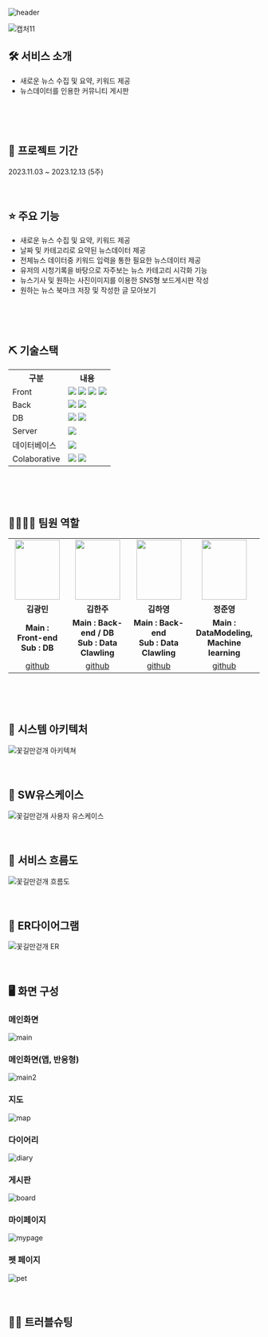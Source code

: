 ![header](https://capsule-render.vercel.app/api?type=waving&&color=0:FAE6DF,100:E9F1F7&height=150&section=header&text=Flower%20Dog&fontSize=90)
<br>

![캡처11](https://github.com/2023-SMHRD-IS-BigData1/FlowerDog/assets/130161642/d11ff93d-54db-4539-a6d2-fb5965faf269)

## 🛠 서비스 소개
* 새로운 뉴스 수집 및 요약, 키워드 제공
* 뉴스데이터를 인용한 커뮤니티 게시판 
<br>
<br>
<br>

## 📅 프로젝트 기간
2023.11.03 ~ 2023.12.13 (5주)
<br>
<br>
<br>

## ⭐ 주요 기능
* 새로운 뉴스 수집 및 요약, 키워드 제공
* 날짜 및 카테고리로 요약된 뉴스데이터 제공
* 전체뉴스 데이터중 키워드 입력을 통한 필요한 뉴스데이터 제공
* 유저의 시청기록을 바탕으로 자주보는 뉴스 카테고리 시각화 기능
* 뉴스기사 및 원하는 사진이미지를 이용한 SNS형 보드게시판 작성
* 원하는 뉴스 북마크 저장 및 작성한 글 모아보기
<br>
<br>
<br>

## ⛏ 기술스택
<table>
    <tr>
        <th>구분</th>
        <th>내용</th>
    </tr>
    <tr>
        <td>Front</td>
        <td>
            <img src="https://img.shields.io/badge/Java-007396?style=for-the-badge&logo=java&logoColor=white"/>
            <img src="https://img.shields.io/badge/HTML5-E34F26?style=for-the-badge&logo=HTML5&logoColor=white"/>
            <img src="https://img.shields.io/badge/CSS3-1572B6?style=for-the-badge&logo=CSS3&logoColor=white"/>
            <img src="https://img.shields.io/badge/JavaScript-F7DF1E?style=for-the-badge&logo=JavaScript&logoColor=white"/>
        </td>
    </tr>
    <tr>
        <td>Back</td>
        <td>
            <img src="https://img.shields.io/badge/KakaoMap-FFCD00?style=for-the-badge&logo=Kakao&logoColor=white"/>
            <img src="https://img.shields.io/badge/Fullcalendar-F3DF49?style=for-the-badge&logo=googlecalendar&logoColor=white"/>
        </td>
    </tr>
    <tr>
        <td>DB</td>
        <td>
            <img src="https://img.shields.io/badge/Eclipse-2C2255?style=for-the-badge&logo=Eclipse&logoColor=white"/>
            <img src="https://img.shields.io/badge/VSCode-007ACC?style=for-the-badge&logo=VisualStudioCode&logoColor=white"/>
        </td>
    </tr>
    <tr>
        <td>Server</td>
        <td>
            <img src="https://img.shields.io/badge/Apache Tomcat-D22128?style=for-the-badge&logo=Apache Tomcat&logoColor=white"/>
        </td>
    </tr>
    <tr>
        <td>데이터베이스</td>
        <td>
            <img src="https://img.shields.io/badge/Oracle 11g-F80000?style=for-the-badge&logo=Oracle&logoColor=white"/>
        </td>
    </tr>
    <tr>
        <td>Colaborative</td>
        <td>
            <img src="https://img.shields.io/badge/Git-F05032?style=for-the-badge&logo=Git&logoColor=white"/>
            <img src="https://img.shields.io/badge/GitHub-181717?style=for-the-badge&logo=GitHub&logoColor=white"/>
        </td>
    </tr>
</table>
<br>
<br>
<br>

## 👨‍👩‍👦‍👦 팀원 역할
<table>
  <tr>
    <td align="center"><img src="https://github.com/2023-SMHRD-IS-BigData1/News-Summary/assets/130161642/043485c3-ace9-4276-89c6-f6520dca34cb" width="90" height="120"/></td>
    <td align="center"><img src="https://github.com/2023-SMHRD-IS-BigData1/News-Summary/assets/130161642/b4491320-9d9c-4e74-a4dd-4f71ce807079" width="90" height="120"/></td>
    <td align="center"><img src="https://github.com/2023-SMHRD-IS-BigData1/News-Summary/assets/130161642/096e93fb-961d-4f25-8bd2-a3480ec4168b" width="90" height="120"/></td>
    <td align="center"><img src="https://github.com/2023-SMHRD-IS-BigData1/News-Summary/assets/130161642/d081dea4-0520-4858-8203-4036dc490d4f" width="90" height="120"/></td>
  </tr>
  <tr>
    <td align="center"><strong>김광민</strong></td>
    <td align="center"><strong>김한주</strong></td>
    <td align="center"><strong>김하영</strong></td>
    <td align="center"><strong>정준영</strong></td>
  </tr>
  <tr>
    <td align="center"><b>Main : Front-end<br>
                          Sub : DB</b></td>
    <td align="center"><b>Main : Back-end / DB<br>
                          Sub : Data Clawling</b></td>
    <td align="center"><b>Main : Back-end<br>
                          Sub : Data Clawling</b></td>
    <td align="center"><b>Main : DataModeling,<br>
                          Machine learning</b></td>
  </tr>
  <tr>
    <td align="center"><a href="https://github.com/Rangbit" target='_blank'>github</a></td>
    <td align="center"><a href="https://github.com/HANJU2725" target='_blank'>github</a></td>
    <td align="center"><a href="https://github.com/HAHAHA61" target='_blank'>github</a></td>
    <td align="center"><a href="https://github.com/Jungjunyeoung" target='_blank'>github</a></td>
  </tr>
</table>
<br>
<br>
<br>

## 📌 시스템 아키텍처
![꽃길만걷개 아키텍쳐](https://github.com/2023-SMHRD-IS-BigData1/FlowerDog/assets/130161642/63d1cc49-a687-4767-885d-76a102763f46)
<br>
<br>
<br>

## 📌 SW유스케이스
![꽃길만걷개 사용자 유스케이스](https://github.com/2023-SMHRD-IS-BigData1/FlowerDog/assets/130161642/a3b15cba-8d93-4e2f-9163-dd9c00bdd3cb)
<br>
<br>
<br>

## 📌 서비스 흐름도
![꽃길만걷개 흐름도](https://github.com/2023-SMHRD-IS-BigData1/FlowerDog/assets/130161642/8a9f7168-4bc6-4f16-9e3d-c9b3354c2ec8)
<br>
<br>
<br>

## 📌 ER다이어그램
![꽃길만걷개 ER](https://github.com/2023-SMHRD-IS-BigData1/FlowerDog/assets/130161642/75cf0aac-a3be-43e0-8b2c-1e59cd8c169a)
<br>
<br>
<br>

## 🖥 화면 구성

### 메인화면
![main](https://github.com/2023-SMHRD-IS-BigData1/FlowerDog/assets/130161642/47b65db1-9152-4fac-9751-5a18275f06c9)
<br>

### 메인화면(앱, 반응형)
![main2](https://github.com/2023-SMHRD-IS-BigData1/FlowerDog/assets/130161642/8e42fe4e-80dd-4c1d-9add-1f68e1a7c48a)
<br>

### 지도
![map](https://github.com/2023-SMHRD-IS-BigData1/FlowerDog/assets/130161642/a5b464cc-0bab-4e29-8175-2896d62b6d42)
<br>

### 다이어리
![diary](https://github.com/2023-SMHRD-IS-BigData1/FlowerDog/assets/130161642/b062a7fc-f39b-44a2-854b-f4e3998f3e14)
<br>

### 게시판
![board](https://github.com/2023-SMHRD-IS-BigData1/FlowerDog/assets/130161642/9162b5d8-f64f-4608-94d6-112bb3933568)
<br>

### 마이페이지
![mypage](https://github.com/2023-SMHRD-IS-BigData1/FlowerDog/assets/130161642/0d6c27b1-e72b-4fe0-a61c-24d7f06effa5)
<br>

### 펫 페이지
![pet](https://github.com/2023-SMHRD-IS-BigData1/FlowerDog/assets/130161642/22228a64-b814-4353-919e-f1ce920ffe81)
<br>
<br>
<br>

## 🤾‍♂️ 트러블슈팅


